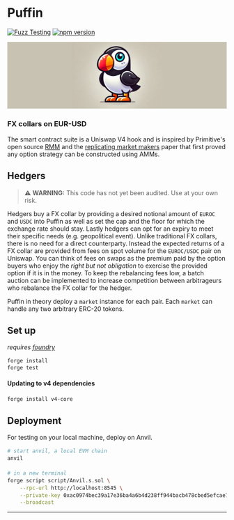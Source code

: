 # Puffin 

[![Fuzz Testing](https://github.com/Uniswap/uniswap-v3-core/actions/workflows/fuzz-testing.yml/badge.svg)](https://github.com/numotrade/numo/actions/workflows/fuzz-testing.yml)
[![npm version](https://img.shields.io/npm/v/@uniswap/v3-core/latest.svg)](https://www.npmjs.com/package/@numotrade/numo/v/latest)

<p align="center">
  <img src="./image/Puffin_3.png" alt="Puffin Logo" width="800">
</p>

### FX collars on EUR-USD

The smart contract suite is a Uniswap V4 hook and is inspired by Primitive's open source [RMM](https://github.com/primitivefinance/rmm) and the [replicating market makers](https://arxiv.org/abs/2103.14769) paper that first proved any option strategy can be constructed using AMMs.

## Hedgers

> ⚠️ **WARNING:** This code has not yet been audited. Use at your own risk.

Hedgers buy a FX collar by providing a desired notional amount of `EUROC` and `USDC` into Puffin as well as set the cap and the floor for which the exchange rate should stay. Lastly hedgers can opt for an expiry to meet their specific needs (e.g. geopolitical event). Unlike traditional FX collars, there is no need for a direct counterparty. Instead the expected returns of a FX collar are provided from fees on spot volume for the `EUROC/USDC` pair on Uniswap. You can think of fees on swaps as the premium paid by the option buyers who enjoy the *right but not obligation* to exercise the provided option if it is in the money. To keep the rebalancing fees low, a batch auction can be implemented to increase competition between arbitrageurs who rebalance the FX collar for the hedger. 

Puffin in theory deploy a `market` instance for each pair. Each `market` can handle any two arbitrary ERC-20 tokens.

## Set up

*requires [foundry](https://book.getfoundry.sh)*

```
forge install
forge test
```

#### Updating to v4 dependencies

```bash
forge install v4-core
```

## Deployment

For testing on your local machine, deploy on Anvil.

```bash
# start anvil, a local EVM chain
anvil

# in a new terminal
forge script script/Anvil.s.sol \
    --rpc-url http://localhost:8545 \
    --private-key 0xac0974bec39a17e36ba4a6b4d238ff944bacb478cbed5efcae784d7bf4f2ff80 \
    --broadcast
```

---

